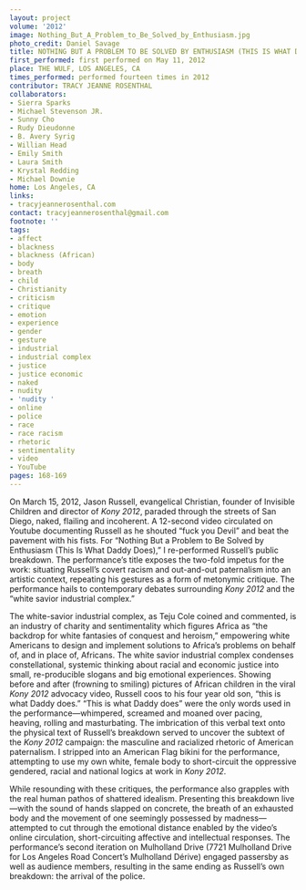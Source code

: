 ```yaml
---
layout: project
volume: '2012'
image: Nothing_But_A_Problem_to_Be_Solved_by_Enthusiasm.jpg
photo_credit: Daniel Savage
title: NOTHING BUT A PROBLEM TO BE SOLVED BY ENTHUSIASM (THIS IS WHAT DADDY DOES)
first_performed: first performed on May 11, 2012
place: THE WULF, LOS ANGELES, CA
times_performed: performed fourteen times in 2012
contributor: TRACY JEANNE ROSENTHAL
collaborators:
- Sierra Sparks
- Michael Stevenson JR.
- Sunny Cho
- Rudy Dieudonne
- B. Avery Syrig
- Willian Head
- Emily Smith
- Laura Smith
- Krystal Redding
- Michael Downie
home: Los Angeles, CA
links:
- tracyjeannerosenthal.com
contact: tracyjeannerosenthal@gmail.com
footnote: ''
tags:
- affect
- blackness
- blackness (African)
- body
- breath
- child
- Christianity
- criticism
- critique
- emotion
- experience
- gender
- gesture
- industrial
- industrial complex
- justice
- justice economic
- naked
- nudity
- 'nudity '
- online
- police
- race
- race racism
- rhetoric
- sentimentality
- video
- YouTube
pages: 168-169
---
```


On March 15, 2012, Jason Russell, evangelical Christian, founder of Invisible Children and director of _Kony 2012_, paraded through the streets of San Diego, naked, flailing and incoherent. A 12-second video circulated on Youtube documenting Russell as he shouted “fuck you Devil” and beat the pavement with his fists. For “Nothing But a Problem to Be Solved by Enthusiasm (This Is What Daddy Does),” I re-performed Russell’s public breakdown. The performance’s title exposes the two-fold impetus for the work: situating Russell’s covert racism and out-and-out paternalism into an artistic context, repeating his gestures as a form of metonymic critique. The performance hails to contemporary debates surrounding _Kony 2012_ and the “white savior industrial complex.”

The white-savior industrial complex, as Teju Cole coined and commented, is an industry of charity and sentimentality which figures Africa as “the backdrop for white fantasies of conquest and heroism,” empowering white Americans to design and implement solutions to Africa’s problems on behalf of, and in place of, Africans. The white savior industrial complex condenses constellational, systemic thinking about racial and economic justice into small, re-producible slogans and big emotional experiences. Showing before and after (frowning to smiling) pictures of African children in the viral _Kony 2012_ advocacy video, Russell coos to his four year old son, “this is what Daddy does.” “This is what Daddy does” were the only words used in the performance—whimpered, screamed and moaned over pacing, heaving, rolling and masturbating. The imbrication of this verbal text onto the physical text of Russell’s breakdown served to uncover the subtext of the _Kony 2012_ campaign: the masculine and racialized rhetoric of American paternalism. I stripped into an American Flag bikini for the performance, attempting to use my own white, female body to short-circuit the oppressive gendered, racial and national logics at work in _Kony 2012_.

While resounding with these critiques, the performance also grapples with the real human pathos of shattered idealism. Presenting this breakdown live—with the sound of hands slapped on concrete, the breath of an exhausted body and the movement of one seemingly possessed by madness—attempted to cut through the emotional distance enabled by the video’s online circulation, short-circuiting affective and intellectual responses. The performance’s second iteration on Mulholland Drive (7721 Mulholland Drive for Los Angeles Road Concert’s Mulholland Dérive) engaged passersby as well as audience members, resulting in the same ending as Russell’s own breakdown: the arrival of the police.
